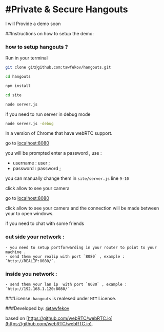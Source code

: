 #Private & Secure Hangouts 
==============

I will Provide a demo soon 

##Instructions on how to setup the demo:


### how to setup hangouts ?
Run in your terminal

```bash 
git clone git@github.com:tawfekov/hangouts.git
```

```bash 
cd hangouts
```

```bash 
npm install
```

```bash 
cd site
```

```bash 
node server.js
```

if you need to run server in debug mode 
```bash 
node server.js -debug 
```

In a version of Chrome that have webRTC support.

go to [localhost:8080](http://localhost:8080)

you will be prompted enter a password , use : 

- username : user ;
- password : password ; 

you can manually change them in `site/server.js` line `9-10`

click allow to see your camera

go to [localhost:8080](http://localhost:8080)

click allow to see your camera and the connection will be made between your to open windows.


if you need to chat with some friends 
### out side your network : 
    - you need to setup portforwarding in your router to point to your machine .
    - send them your realip with port `8080` , example : `http://REALIP:8080/`.
### inside you network :
    - send them your lan ip  with port `8080` , example : `http://192.168.1.120:8080/` .

###License:
`hangouts` is realesed under `MIT` License.

###Developed by:
    [@tawfekov](https://github.com/tawfekov)
    
based on  [https://github.com/webRTC/webRTC.io](https://github.com/webRTC/webRTC.io).